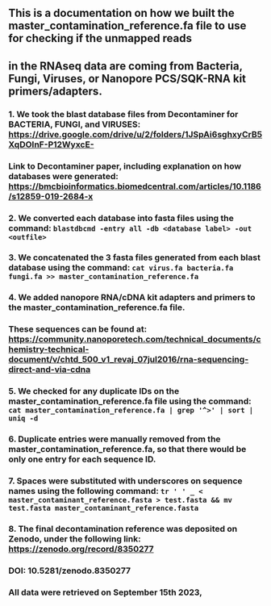 ## This is a documentation on how we built the master_contamination_reference.fa file to use for checking if the unmapped reads 
## in the RNAseq data are coming from Bacteria, Fungi, Viruses, or Nanopore PCS/SQK-RNA kit primers/adapters.


### 1. We took the blast database files from Decontaminer for BACTERIA, FUNGI, and VIRUSES: https://drive.google.com/drive/u/2/folders/1JSpAi6sghxyCrB5XqDOInF-P12WyxcE-
### Link to Decontaminer paper, including explanation on how databases were generated: https://bmcbioinformatics.biomedcentral.com/articles/10.1186/s12859-019-2684-x

### 2. We converted each database into fasta files using the command: `blastdbcmd -entry all -db <database label> -out <outfile>`

### 3. We concatenated the 3 fasta files generated from each blast database using the command: `cat virus.fa bacteria.fa fungi.fa >> master_contamination_reference.fa`

### 4. We added nanopore RNA/cDNA kit adapters and primers to the master_contamination_reference.fa file.
### These sequences can be found at: https://community.nanoporetech.com/technical_documents/chemistry-technical-document/v/chtd_500_v1_revaj_07jul2016/rna-sequencing-direct-and-via-cdna

### 5. We checked for any duplicate IDs on the master_contamination_reference.fa file using the command: `cat master_contamination_reference.fa | grep '^>' | sort | uniq -d`

### 6. Duplicate entries were manually removed from the master_contamination_reference.fa, so that there would be only one entry for each sequence ID.

### 7. Spaces were substituted with underscores on sequence names using the following command: `tr ' ' _ < master_contaminant_reference.fasta > test.fasta && mv test.fasta master_contaminant_reference.fasta`

### 8. The final decontamination reference was deposited on Zenodo, under the following link: https://zenodo.org/record/8350277
### DOI: 10.5281/zenodo.8350277

### All data were retrieved on September 15th 2023,
